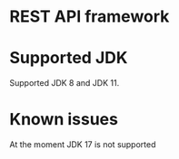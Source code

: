 # REST API framework

# Supported JDK
Supported JDK 8 and JDK 11.

# Known issues
At the moment JDK 17 is not supported

